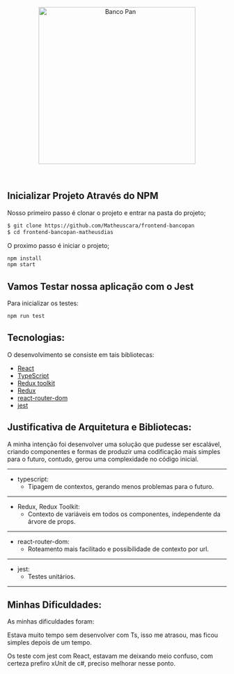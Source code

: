 <p align="center">
  <img alt="Banco Pan" src="src/assets/Images/pan.png" width="360px">
</p>

<br>

## Inicializar Projeto Através do NPM


Nosso primeiro passo é clonar o projeto e entrar na pasta do projeto;

```bash
$ git clone https://github.com/Matheuscara/frontend-bancopan
$ cd frontend-bancopan-matheusdias
```

O proximo passo é iniciar o projeto;

```bash
npm install
npm start
```

## Vamos Testar nossa aplicação com o Jest

Para inicializar os testes:

```bash
npm run test
```

## Tecnologias: 

O desenvolvimento se consiste em tais bibliotecas:

- [React](https://reactjs.org)
- [TypeScript](https://www.typescriptlang.org/)
- [Redux toolkit](https://redux-toolkit.js.org/)
- [Redux](https://redux.js.org/)
- [react-router-dom](https://www.npmjs.com/package/react-router-dom)
- [jest](https://jestjs.io/pt-BR/)

## Justificativa de Arquitetura e Bibliotecas:

A minha intenção foi desenvolver uma solução que pudesse ser escalável, criando componentes e formas de produzir uma codificação mais simples para o futuro, contudo, gerou uma complexidade no código inicial.

---
- typescript:
  - Tipagem de contextos, gerando menos problemas para o futuro.
---
- Redux, Redux Toolkit:
  - Contexto de variáveis em todos os componentes, independente da árvore de props.
---
- react-router-dom:
  - Roteamento mais facilitado e possibilidade de contexto por url.
---
- jest:
  - Testes unitários.
---

## Minhas Dificuldades:

As minhas dificuldades foram:

Estava muito tempo sem desenvolver com Ts, isso me atrasou, mas ficou simples depois de um tempo.

Os teste com jest com React, estavam me deixando meio confuso, com certeza prefiro xUnit de c#, preciso melhorar nesse ponto.